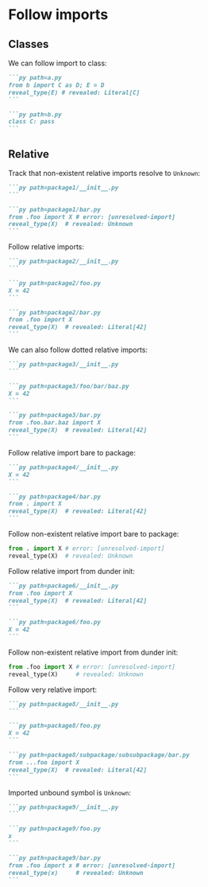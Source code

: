 # Follow imports

## Classes

We can follow import to class:

````markdown
```py path=a.py
from b import C as D; E = D
reveal_type(E) # revealed: Literal[C]
```

```py path=b.py
class C: pass
```
````

## Relative

Track that non-existent relative imports resolve to `Unknown`:
````markdown
```py path=package1/__init__.py
```

```py path=package1/bar.py
from .foo import X # error: [unresolved-import]
reveal_type(X)  # revealed: Unknown
```
````

Follow relative imports:

````markdown
```py path=package2/__init__.py
```

```py path=package2/foo.py
X = 42
```

```py path=package2/bar.py
from .foo import X
reveal_type(X)  # revealed: Literal[42]
```
````

We can also follow dotted relative imports:

````markdown
```py path=package3/__init__.py
```

```py path=package3/foo/bar/baz.py
X = 42
```

```py path=package3/bar.py
from .foo.bar.baz import X
reveal_type(X)  # revealed: Literal[42]
```
````

Follow relative import bare to package:

````markdown
```py path=package4/__init__.py
X = 42
```

```py path=package4/bar.py
from . import X
reveal_type(X)  # revealed: Literal[42]
```
````

Follow non-existent relative import bare to package:

```py path=package5/bar.py
from . import X # error: [unresolved-import]
reveal_type(X)  # revealed: Unknown
```

Follow relative import from dunder init:

````markdown
```py path=package6/__init__.py
from .foo import X
reveal_type(X)  # revealed: Literal[42]
```

```py path=package6/foo.py
X = 42
```
````

Follow non-existent relative import from dunder init:

```py path=package7/__init__.py
from .foo import X # error: [unresolved-import]
reveal_type(X)     # revealed: Unknown
```

Follow very relative import:

````markdown
```py path=package8/__init__.py
```

```py path=package8/foo.py
X = 42
```

```py path=package8/subpackage/subsubpackage/bar.py
from ...foo import X
reveal_type(X)  # revealed: Literal[42]
```
````

Imported unbound symbol is `Unknown`:

````markdown
```py path=package9/__init__.py
```

```py path=package9/foo.py
x
```

```py path=package9/bar.py
from .foo import x # error: [unresolved-import]
reveal_type(x)     # revealed: Unknown
```
````
